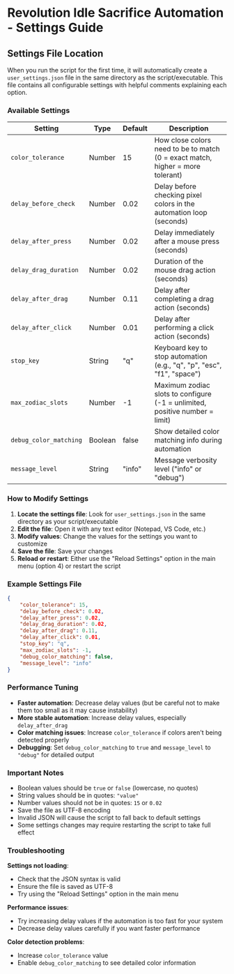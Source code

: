 # Revolution Idle Sacrifice Automation - Settings Guide

## Settings File Location

When you run the script for the first time, it will automatically create a `user_settings.json` file in the same directory as the script/executable. This file contains all configurable settings with helpful comments explaining each option.

### Available Settings

| Setting | Type | Default | Description |
|---------|------|---------|-------------|
| `color_tolerance` | Number | 15 | How close colors need to be to match (0 = exact match, higher = more tolerant) |
| `delay_before_check` | Number | 0.02 | Delay before checking pixel colors in the automation loop (seconds) |
| `delay_after_press` | Number | 0.02 | Delay immediately after a mouse press (seconds) |
| `delay_drag_duration` | Number | 0.02 | Duration of the mouse drag action (seconds) |
| `delay_after_drag` | Number | 0.11 | Delay after completing a drag action (seconds) |
| `delay_after_click` | Number | 0.01 | Delay after performing a click action (seconds) |
| `stop_key` | String | "q" | Keyboard key to stop automation (e.g., "q", "p", "esc", "f1", "space") |
| `max_zodiac_slots` | Number | -1 | Maximum zodiac slots to configure (-1 = unlimited, positive number = limit) |
| `debug_color_matching` | Boolean | false | Show detailed color matching info during automation |
| `message_level` | String | "info" | Message verbosity level ("info" or "debug") |

### How to Modify Settings

1. **Locate the settings file**: Look for `user_settings.json` in the same directory as your script/executable
2. **Edit the file**: Open it with any text editor (Notepad, VS Code, etc.)
3. **Modify values**: Change the values for the settings you want to customize
4. **Save the file**: Save your changes
5. **Reload or restart**: Either use the "Reload Settings" option in the main menu (option 4) or restart the script

### Example Settings File

```json
{
    "color_tolerance": 15,
    "delay_before_check": 0.02,
    "delay_after_press": 0.02,
    "delay_drag_duration": 0.02,
    "delay_after_drag": 0.11,
    "delay_after_click": 0.01,
    "stop_key": "q",
    "max_zodiac_slots": -1,
    "debug_color_matching": false,
    "message_level": "info"
}
```

### Performance Tuning

- **Faster automation**: Decrease delay values (but be careful not to make them too small as it may cause instability)
- **More stable automation**: Increase delay values, especially `delay_after_drag`
- **Color matching issues**: Increase `color_tolerance` if colors aren't being detected properly
- **Debugging**: Set `debug_color_matching` to `true` and `message_level` to `"debug"` for detailed output

### Important Notes

- Boolean values should be `true` or `false` (lowercase, no quotes)
- String values should be in quotes: `"value"`
- Number values should not be in quotes: `15` or `0.02`
- Save the file as UTF-8 encoding
- Invalid JSON will cause the script to fall back to default settings
- Some settings changes may require restarting the script to take full effect

### Troubleshooting

**Settings not loading**:

- Check that the JSON syntax is valid
- Ensure the file is saved as UTF-8
- Try using the "Reload Settings" option in the main menu

**Performance issues**:

- Try increasing delay values if the automation is too fast for your system
- Decrease delay values carefully if you want faster performance

**Color detection problems**:

- Increase `color_tolerance` value
- Enable `debug_color_matching` to see detailed color information
